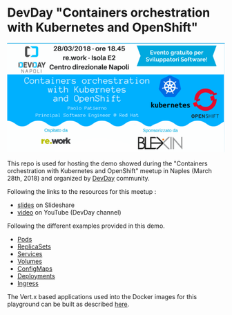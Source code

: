 # DevDay "Containers orchestration with Kubernetes and OpenShift"

![meetup](images/meetup.png)

This repo is used for hosting the demo showed during the "Containers orchestration with Kubernetes and OpenShift" meetup 
in Naples (March 28th, 2018) and organized by [DevDay](http://www.devday.it/) community.

Following the links to the resources for this meetup :

* [slides](https://www.slideshare.net/paolopat/containers-orchestration-with-kubernetes-and-openshift-92280115) on Slideshare
* [video](https://www.youtube.com/watch?v=iUGJjoTqNn0) on YouTube (DevDay channel)

Following the different examples provided in this demo.

* [Pods](01-pods/01-pods.md)
* [ReplicaSets](02-replicasets/02-replicasets.md)
* [Services](03-services/03-services.md)
* [Volumes](04-volumes/04-volumes.md)
* [ConfigMaps](05-configmaps/05-configmaps.md)
* [Deployments](06-deployments/06-deployments.md)
* [Ingress](07-ingress/07-ingress.md)

The Vert.x based applications used into the Docker images for this playground can be built as described [here](./vertx-http-app/README.md).
